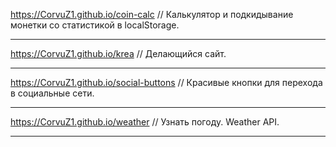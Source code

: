 <https://CorvuZ1.github.io/coin-calc> // Калькулятор и подкидывание монетки со статистикой в localStorage.  
***
<https://CorvuZ1.github.io/krea> // Делающийся сайт.  
***
<https://CorvuZ1.github.io/social-buttons> // Красивые кнопки для перехода в социальные сети.  
***
<https://CorvuZ1.github.io/weather> // Узнать погоду. Weather API.  
***
